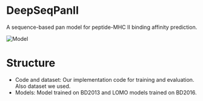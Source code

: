 # DeepSeqPanII
A sequence-based pan model for peptide-MHC II binding affinity prediction.

![Model](https://github.com/pcpLiu/DeepSeqPanII/blob/master/model.png)

# Structure
- Code and dataset: Our implementation code for training and evaluation. Also dataset we used.
- Models: Model trained on BD2013 and LOMO models trained on BD2016.
